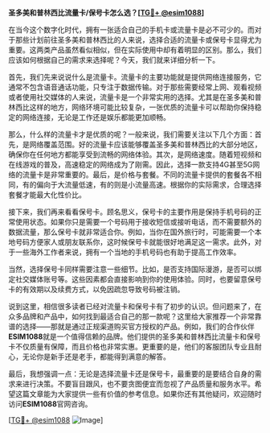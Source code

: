 **圣多美和普林西比流量卡/保号卡怎么选？[[TG💪+ @esim1088](https://t.me/s/esim1088)]**

在当今这个数字化时代，拥有一张适合自己的手机卡或流量卡是必不可少的。而对于那些计划前往圣多美和普林西比的人来说，选择合适的流量卡或保号卡显得尤为重要。这两类产品虽然看似相似，但在实际使用中却有着明显的区别。那么，我们应该如何根据自己的需求来选择呢？今天，我们就来详细分析一下。

首先，我们先来说说什么是流量卡。流量卡的主要功能就是提供网络连接服务，它通常不包含语音通话功能，只专注于数据传输。对于那些需要经常上网、观看视频或者使用社交媒体的人来说，流量卡是一个非常实用的选择。尤其是在圣多美和普林西比这样的地方，网络环境可能比较复杂，一张优质的流量卡可以帮助你保持稳定的网络连接，无论是工作还是娱乐都能更加顺畅。

那么，什么样的流量卡才是优质的呢？一般来说，我们需要关注以下几个方面：首先，是网络覆盖范围。好的流量卡应该能够覆盖圣多美和普林西比的大部分地区，确保你在任何地方都能享受到流畅的网络体验。其次，是网络速度。随着短视频和在线游戏的普及，高速稳定的网络成为了刚需。因此，选择一款支持4G甚至5G网络的流量卡是非常重要的。最后，是价格与套餐。不同的流量卡提供的套餐各不相同，有的偏向于大流量低速，有的则是小流量高速。根据你的实际需求，合理选择套餐才能最大化性价比。

接下来，我们再来看看保号卡。顾名思义，保号卡的主要作用是保持手机号码的正常使用状态。如果你只是需要一个号码用于接收短信或接听电话，而不需要额外的数据流量，那么保号卡就非常适合你。例如，当你在国外旅行时，可能需要一个本地号码方便家人或朋友联系你，这时候保号卡就能很好地满足这一需求。此外，对于一些海外工作者来说，拥有一个当地的手机号码也有助于提高工作效率。

当然，选择保号卡同样需要注意一些细节。比如，是否支持国际漫游，是否可以绑定社交媒体账号等。这些因素都会直接影响到你的使用体验。同时，也要留意保号卡的有效期以及续费方式，以免因疏忽导致号码被注销。

说到这里，相信很多读者已经对流量卡和保号卡有了初步的认识。但问题来了，在众多品牌和产品中，如何找到最适合自己的那一款呢？这里给大家推荐一个非常靠谱的选择——那就是通过正规渠道购买官方授权的产品。例如，我们的合作伙伴**ESIM1088**就是一个值得信赖的品牌。他们提供的圣多美和普林西比流量卡和保号卡不仅质量有保障，而且价格也非常实惠。更重要的是，他们的客服团队专业且耐心，无论你是新手还是老手，都能得到满意的解答。

最后，我想强调一点：无论是选择流量卡还是保号卡，最重要的是要结合自身的需求来进行决策。不要盲目跟风，也不要贪图便宜而忽视了产品质量和服务水平。希望这篇文章能为大家提供一些有价值的参考信息。如果你还有其他疑问，欢迎随时访问**ESIM1088**官网咨询。

[[TG💪+ @esim1088](https://t.me/s/esim1088) ![Image](https://i.postimg.cc/4NQfJmqS/Snipaste-2025-05-13-00-14-12.png)]